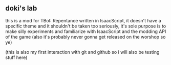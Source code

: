 ## doki's lab
this is a mod for TBoI: Repentance written in IsaacScript, it doesn't have a specific theme and it shouldn't be taken too seriously, it's sole purpose is to make silly experiments and familiarize with IsaacScript and the modding API of the game (also it's probably never gonna get released on the worshop so ye)

(this is also my first interaction with git and github so i will also be testing stuff here)
